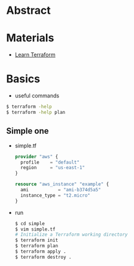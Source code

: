 # Abstract

# Materials

* [Learn Terraform](https://learn.hashicorp.com/terraform)

# Basics

* useful commands

```bash
$ terraform -help
$ terraform -help plan
```

## Simple one

* simple.tf

  ```terraform
  provider "aws" {
    profile    = "default"
    region     = "us-east-1"
  }

  resource "aws_instance" "example" {
    ami           = "ami-b374d5a5"
    instance_type = "t2.micro"
  }
  ```
* run

  ```bash
  $ cd simple
  $ vim simple.tf
  # Initialize a Terraform working directory
  $ terraform init
  $ terraform plan
  $ terraform apply .
  $ terraform destroy .
  ```